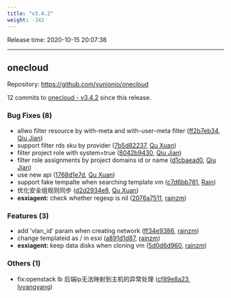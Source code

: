 ```yaml
---
title: "v3.4.2"
weight: -342
---
```


Release time: 2020-10-15 20:07:38

---
## onecloud

Repository: https://github.com/yunionio/onecloud

12 commits to [onecloud - v3.4.2] since this release.

### Bug Fixes (8)
- allwo filter resource by with-meta and with-user-meta filter ([ff2b7eb34](https://github.com/yunionio/onecloud/commit/ff2b7eb3450c19714d02fe2948cf9b95ce0ef5f9), [Qiu Jian](mailto:qiujian@yunionyun.com))
- support filter rds sku by provider ([7b5d82237](https://github.com/yunionio/onecloud/commit/7b5d822373f514b7e03b725ea043259a72ae742a), [Qu Xuan](mailto:quxuan@yunionyun.com))
- filter project role with system=true ([8042b9430](https://github.com/yunionio/onecloud/commit/8042b9430cc5b43b367c9e550fbe668d4a4465ca), [Qiu Jian](mailto:qiujian@yunionyun.com))
- filter role assignments by project domains id or name ([d1cbaead0](https://github.com/yunionio/onecloud/commit/d1cbaead099d3e52d1ad8815f8d02e80fc8772c4), [Qiu Jian](mailto:qiujian@yunionyun.com))
- use new api ([1768d1e7d](https://github.com/yunionio/onecloud/commit/1768d1e7db5954513eebb8755efa6a457416f797), [Qu Xuan](mailto:quxuan@yunionyun.com))
- support fake tempalte when searching template vm ([c7d6bb781](https://github.com/yunionio/onecloud/commit/c7d6bb7811dd43cc3a46c2b3cfe3fd0443e61916), [Rain](mailto:zhengyu@yunion.cn))
- 优化安全组规则同步 ([d2d2934e8](https://github.com/yunionio/onecloud/commit/d2d2934e803a4e65df43ff7a78989aa94d397d7d), [Qu Xuan](mailto:quxuan@yunionyun.com))
- **esxiagent:** check whether regexp is nil ([2076a7511](https://github.com/yunionio/onecloud/commit/2076a75113296bc2e7510772eedea46afb91cf19), [rainzm](mailto:mjoycarry@gmail.com))

### Features (3)
- add 'vlan_id' param when creating network ([ff34e9386](https://github.com/yunionio/onecloud/commit/ff34e938628e40b5c7bd14f5cb99f4dd3eeb7543), [rainzm](mailto:mjoycarry@gmail.com))
- change templateid as <providerId>/<uuid> in esxi ([a891d1d87](https://github.com/yunionio/onecloud/commit/a891d1d876da6fb44e7abbe23dab8cd9268e6b69), [rainzm](mailto:mjoycarry@gmail.com))
- **esxiagent:** keep data disks when cloning vm ([5d0d6d960](https://github.com/yunionio/onecloud/commit/5d0d6d960b4be750d68d3c4d1f503f0841a2f091), [rainzm](mailto:mjoycarry@gmail.com))

### Others (1)
- fix:openstack lb 后端ip无法映射到主机的异常处理 ([cf89e8a23](https://github.com/yunionio/onecloud/commit/cf89e8a23a47e32e4ce7348d01902dfcf07b0360), [lvyangyang](mailto:lvyangyang@yunion.cn))

[onecloud - v3.4.2]: https://github.com/yunionio/onecloud/compare/v3.4.1...v3.4.2

